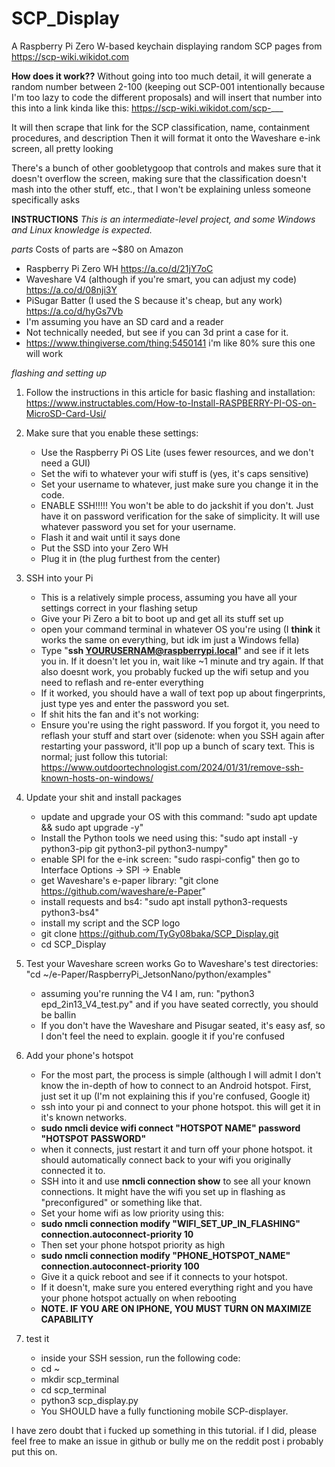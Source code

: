 # SCP_Display
A Raspberry Pi Zero W-based keychain displaying random SCP pages from https://scp-wiki.wikidot.com

**How does it work??**
Without going into too much detail, it will generate a random number between 2-100 
(keeping out SCP-001 intentionally because I'm too lazy to code the different proposals)
and will insert that number into this into a link kinda like this: https://scp-wiki.wikidot.com/scp-___

It will then scrape that link for the SCP classification, name, containment procedures, and description
Then it will format it onto the Waveshare e-ink screen, all pretty looking

There's a bunch of other goobletygoop that controls and makes sure that it doesn't overflow the screen,
making sure that the classification doesn't mash into the other stuff, etc., that I won't be explaining unless someone specifically asks





**INSTRUCTIONS**
*This is an intermediate-level project, and some Windows and Linux knowledge is expected.*


*parts*
Costs of parts are ~$80 on Amazon 
- Raspberry Pi Zero WH https://a.co/d/21jY7oC
- Waveshare V4 (although if you're smart, you can adjust my code) https://a.co/d/08nji3Y
- PiSugar Batter (I used the S because it's cheap, but any work) https://a.co/d/hyGs7Vb
- I'm assuming you have an SD card and a reader
- Not technically needed, but see if you can 3d print a case for it. 
- https://www.thingiverse.com/thing:5450141 i'm like 80% sure this one will work

*flashing and setting up*

1. Follow the instructions in this article for basic flashing and installation: https://www.instructables.com/How-to-Install-RASPBERRY-PI-OS-on-MicroSD-Card-Usi/

2. Make sure that you enable these settings:
     - Use the Raspberry Pi OS Lite (uses fewer resources, and we don't need a GUI)
     - Set the wifi to whatever your wifi stuff is (yes, it's caps sensitive)
     - Set your username to whatever, just make sure you change it in the code.
     - ENABLE SSH!!!!! You won't be able to do jackshit if you don't. Just have it on password verification for the            sake of simplicity. It will use whatever password you set for your username.
     - Flash it and wait until it says done
     - Put the SSD into your Zero WH
     - Plug it in (the plug furthest from the center)

3. SSH into your Pi
     - This is a relatively simple process, assuming you have all your settings correct in your flashing setup
     - Give your Pi Zero a bit to boot up and get all its stuff set up
     - open your command terminal in whatever OS you're using (I **think** it works the same on everything, but idk im          just a Windows fella)
     - Type "**ssh YOURUSERNAM@raspberrypi.local**" and see if it lets you in. If it doesn't let you in, wait like ~1         minute and try again. If that also doesnt work, you probably fucked up the wifi setup and you need to 
       reflash and re-enter everything
      - If it worked, you should have a wall of text pop up about fingerprints, just type yes and enter the password           you set.
      - If shit hits the fan and it's not working:
      - Ensure you're using the right password. If you forgot it, you need to reflash your stuff and start over
        (sidenote: when you SSH again after restarting your password, it'll pop up a bunch of scary text. This is              normal; just follow this tutorial:
        https://www.outdoortechnologist.com/2024/01/31/remove-ssh-known-hosts-on-windows/

4. Update your shit and install packages
     - update and upgrade your OS with this command: "sudo apt update && sudo apt upgrade -y"
     - Install the Python tools we need using this: "sudo apt install -y python3-pip git python3-pil python3-numpy"
     - enable SPI for the e-ink screen: "sudo raspi-config" then go to Interface Options → SPI → Enable
     - get Waveshare's e-paper library: "git clone https://github.com/waveshare/e-Paper"
     - install requests and bs4: "sudo apt install python3-requests python3-bs4"
     - install my script and the SCP logo
     - git clone https://github.com/TyGy08baka/SCP_Display.git
     - cd SCP_Display


3. Test your Waveshare screen works
     Go to Waveshare's test directories: "cd ~/e-Paper/RaspberryPi_JetsonNano/python/examples"
     - assuming you're running the V4 I am, run: "python3 epd_2in13_V4_test.py" and if you have seated correctly, you           should be ballin
     - If you don't have the Waveshare and Pisugar seated, it's easy asf, so I don't feel the need to explain.
       google it if you're confused


4. Add your phone's hotspot
     - For the most part, the process is simple (although I will admit I don't know the in-depth of how to connect to          an Android hotspot. First, just set it up (I'm not explaining this if you're confused, Google it)
     - ssh into your pi and connect to your phone hotspot. this will get it in it's known networks.
     - **sudo nmcli device wifi connect "HOTSPOT NAME" password "HOTSPOT PASSWORD"**
     - when it connects, just restart it and turn off your phone hotspot. it should automatically connect back to your        wifi you originally connected it to.
     - SSH into it and use **nmcli connection show** to see all your known connections. It might have the wifi you set        up in flashing as "preconfigured" or something like that.
     - Set your home wifi as low priority using this:
     - **sudo nmcli connection modify "WIFI_SET_UP_IN_FLASHING" connection.autoconnect-priority 10**
     - Then set your phone hotspot priority as high
     - **sudo nmcli connection modify "PHONE_HOTSPOT_NAME" connection.autoconnect-priority 100**
     - Give it a quick reboot and see if it connects to your hotspot.
     - If it doesn't, make sure you entered everything right and you have your phone hotspot actually on when rebooting
     - **NOTE. IF YOU ARE ON IPHONE, YOU MUST TURN ON MAXIMIZE CAPABILITY**

5. test it 
     - inside your SSH session, run the following code:
     - cd ~
     - mkdir scp_terminal
     - cd scp_terminal
     - python3 scp_display.py
     - You SHOULD have a fully functioning mobile SCP-displayer.


I have zero doubt that i fucked up something in this tutorial. if I did, please feel free to make an issue in github or bully me on the reddit post i probably put this on.

